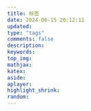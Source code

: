 ```yaml
---
title: 标签
date: 2024-06-15 20:12:11
updated:
type: "tags"
comments: false
description:
keywords:
top_img:
mathjax:
katex:
aside:
aplayer:
highlight_shrink:
random:
---
```

